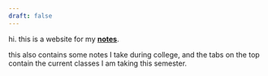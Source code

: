 ```yaml
---
draft: false
---
```


hi. this is a website for my [**notes**](/notes).

this also contains some notes I take during college, and the tabs on the top contain the current classes I am taking this semester.
